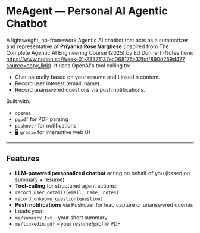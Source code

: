 #  MeAgent — Personal AI Agentic Chatbot

A lightweight, no-framework Agentic AI chatbot that acts as a summarizer and representative of **Priyanka Rose Varghese** (inspired from The Complete Agentic AI Engineering Course (2025) by Ed Donner) (Notes here: https://www.notion.so/Week-01-23371137ec068176a32bdf890d259d47?source=copy_link). It uses OpenAI's tool calling to:
- Chat naturally based on your resume and LinkedIn content.
- Record user interest (email, name).
- Record unanswered questions via push notifications.

Built with:
- `openai`
- `pypdf` for PDF parsing
-  `pushover` for notifications
- 🖥 `gradio` for interactive web UI

---

## Features

-  **LLM-powered personalized chatbot** acting on behalf of you (based on summary + resume)
-  **Tool-calling** for structured agent actions:
  - `record_user_details(email, name, notes)`
  - `record_unknown_question(question)`
-  **Push notifications** via Pushover for lead capture or unanswered queries
-  Loads your:
  - `me/summary.txt` – your short summary
  - `me/linkedin.pdf` – your resume/profile PDF



